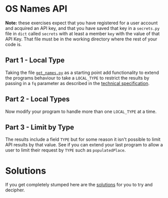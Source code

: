 # OS Names API

**Note:** these exercises expect that you have registered for a user account and acquired an API key, and that 
you have saved that key in a `secrets.py` file in `dict` called `secrets` with at least a member `key` with 
the value of that API Key. That file must be in the working directory where the rest of your code is.

## Part 1 - Local Type

Taking the file [`get_names.py`](get_names.py) as a starting point add functionality to extend the programs 
behaviour to take a `LOCAL_TYPE` to restrict the results by passing in a `fq` parameter as described in the 
[technical specification](https://osdatahub.os.uk/docs/names/technicalSpecification). 

## Part 2 - Local Types

Now modify your program to handle more than one `LOCAL_TYPE` at a time. 

## Part 3 - Limit by Type

The results include a field `TYPE` but for some reason it isn't possible to limit API results by that value. 
See if you can extend your last program to allow a user to limit their request by `TYPE` such as 
`populatedPlace`. 


# Solutions

If you get completely stumped here are the [solutions](assets/names.zip) for you to try and decipher.
